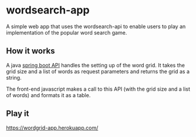 # wordsearch-app
A simple web app that uses the wordsearch-api to enable users to play an implementation of the popular word search game. 

## How it works
A java [spring boot API](https://github.com/b1llyjon3s/wordsearch-api) handles the setting up of the word grid. It takes the grid size and a list of words as request parameters and returns the grid as a string.

The front-end javascript makes a call to this API (with the grid size and a list of words) and formats it as a table.

## Play it
https://wordgrid-app.herokuapp.com/
